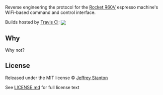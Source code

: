 Reverse engineering the protocol for the [Rocket R60V](http://www.rocket-espresso.it/r-60v.html)
espresso machine's WiFi-based command and control interface.

Builds hosted by [Travis CI](https://travis-ci.org/jffry/lb-include):
[<img src="https://api.travis-ci.org/jffry/rocket-r60v.svg?branch=master" valign="middle" />](https://travis-ci.org/jffry/rocket-r60v)

## Why

Why not?


## License

Released under the MIT license © [Jeffrey Stanton](https://github.com/jffry)

See [LICENSE.md](LICENSE.md) for full license text
